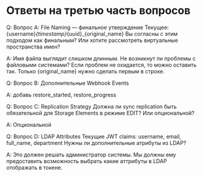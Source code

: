 # Ответы на третью часть вопросов

Q: Вопрос A: File Naming — финальное утверждение
Текущее: {username}_{timestamp}_{uuid}_{original_name} Вы согласны с этим подходом как финальным? Или хотите рассмотреть виртуальные пространства имен?

A: Имя файла выглядит слишком длинным. Не возникнут ли проблемы с файловыми системами?
Если проблем не охидается, то можно оставить так. Только {original_name} нужно сделать первым в строке.

Q: Вопрос B: Дополнительные Webhook Events

A: добавь restore_started, restore_progress

Q: Вопрос C: Replication Strategy
Должна ли sync replication быть обязательной для Storage Elements в режиме EDIT? Или опциональной?

A: Опциональной

Q: Вопрос D: LDAP Attributes
Текущие JWT claims: username, email, full_name, department Нужны ли дополнительные атрибуты из LDAP?

A: Это должен решать администратор системы. Мы должны ему предоставить возможность выбрать какие аттрибуты в LDAP отображать в токене.
